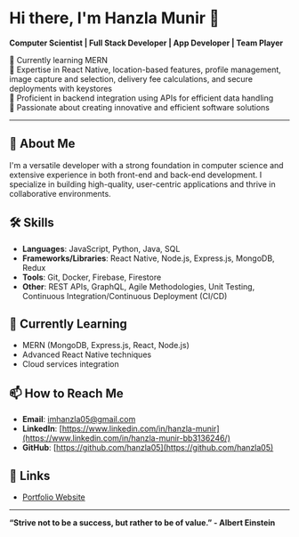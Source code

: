 # Hi there, I'm Hanzla Munir 👋

**Computer Scientist | Full Stack Developer | App Developer | Team Player**

🌱 Currently learning MERN  
🔧 Expertise in React Native, location-based features, profile management, image capture and selection, delivery fee calculations, and secure deployments with keystores  
💼 Proficient in backend integration using APIs for efficient data handling  
🚀 Passionate about creating innovative and efficient software solutions  

---

## 🚀 About Me

I'm a versatile developer with a strong foundation in computer science and extensive experience in both front-end and back-end development. I specialize in building high-quality, user-centric applications and thrive in collaborative environments.

## 🛠 Skills

- **Languages**: JavaScript, Python, Java, SQL
- **Frameworks/Libraries**: React Native, Node.js, Express.js, MongoDB, Redux
- **Tools**: Git, Docker, Firebase, Firestore
- **Other**: REST APIs, GraphQL, Agile Methodologies, Unit Testing, Continuous Integration/Continuous Deployment (CI/CD)

## 🌱 Currently Learning

- MERN (MongoDB, Express.js, React, Node.js)
- Advanced React Native techniques
- Cloud services integration

<!--## 🏆 Projects

<!-- ### [Project Name](link-to-project)
- **Description**: Brief description of the project.
- **Technologies Used**: React Native, Firestore, API integration, etc.

### [Another Project Name](link-to-project)
- **Description**: Brief description of the project.
- **Technologies Used**: React Native, Redux, Location services, etc. -->

## 📫 How to Reach Me

- **Email**: [imhanzla05@gmail.com](mailto:imhanzla05@gmail.com)
- **LinkedIn**: [https://www.linkedin.com/in/hanzla-munir](https://www.linkedin.com/in/hanzla-munir-bb3136246/)
- **GitHub**: [https://github.com/hanzla05](https://github.com/hanzla05)

<!-- ## 📈 GitHub Stats

![Your GitHub stats](https://github-readme-stats.vercel.app/api?username=your-github-username&show_icons=true&theme=radical) -->

## 🔗 Links

- [Portfolio Website](https://hanzlamunir.netlify.app/)
<!-- - [Blog](link-to-blog) -->

---

**“Strive not to be a success, but rather to be of value.” - Albert Einstein**

